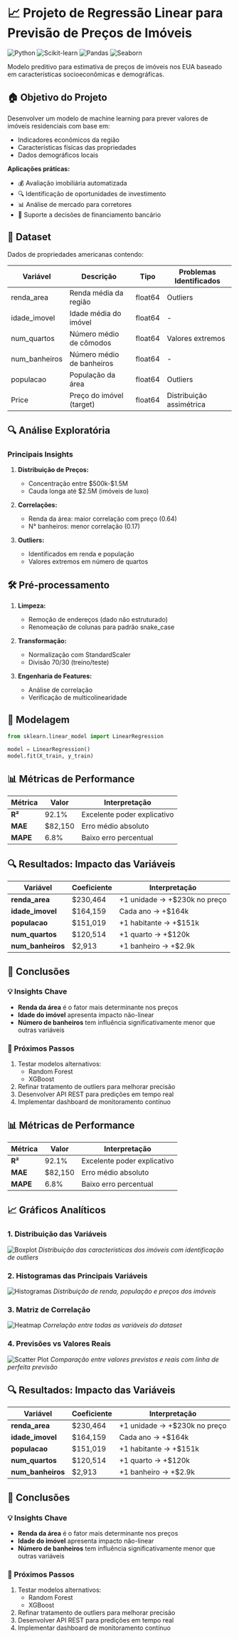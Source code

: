 # 📈 Projeto de Regressão Linear para Previsão de Preços de Imóveis

![Python](https://img.shields.io/badge/Python-3.8%2B-blue)
![Scikit-learn](https://img.shields.io/badge/Scikit--learn-1.0.2-orange)
![Pandas](https://img.shields.io/badge/Pandas-1.4.0-red)
![Seaborn](https://img.shields.io/badge/Seaborn-0.11.2-lightgrey)

Modelo preditivo para estimativa de preços de imóveis nos EUA baseado em características socioeconômicas e demográficas.

## 🏠 Objetivo do Projeto

Desenvolver um modelo de machine learning para prever valores de imóveis residenciais com base em:
- Indicadores econômicos da região
- Características físicas das propriedades
- Dados demográficos locais

**Aplicações práticas:**
- 💰 Avaliação imobiliária automatizada
- 🔍 Identificação de oportunidades de investimento
- 📊 Análise de mercado para corretores
- 🏦 Suporte a decisões de financiamento bancário

## 📁 Dataset

Dados de propriedades americanas contendo:

| Variável | Descrição | Tipo | Problemas Identificados |
|----------|-----------|------|-------------------------|
| renda_area | Renda média da região | float64 | Outliers |
| idade_imovel | Idade média do imóvel | float64 | - |
| num_quartos | Número médio de cômodos | float64 | Valores extremos |
| num_banheiros | Número médio de banheiros | float64 | - |
| populacao | População da área | float64 | Outliers |
| Price | Preço do imóvel (target) | float64 | Distribuição assimétrica |

## 🔍 Análise Exploratória

### Principais Insights

1. **Distribuição de Preços:**
   - Concentração entre \$500k-\$1.5M
   - Cauda longa até \$2.5M (imóveis de luxo)

2. **Correlações:**
   - Renda da área: maior correlação com preço (0.64)
   - N° banheiros: menor correlação (0.17)

3. **Outliers:**
   - Identificados em renda e população
   - Valores extremos em número de quartos

## 🛠️ Pré-processamento

1. **Limpeza:**
   - Remoção de endereços (dado não estruturado)
   - Renomeação de colunas para padrão snake_case

2. **Transformação:**
   - Normalização com StandardScaler
   - Divisão 70/30 (treino/teste)

3. **Engenharia de Features:**
   - Análise de correlação
   - Verificação de multicolinearidade

## 🤖 Modelagem

```python
from sklearn.linear_model import LinearRegression

model = LinearRegression()
model.fit(X_train, y_train)
```
## 📊 Métricas de Performance

| Métrica       | Valor     | Interpretação                     |
|---------------|-----------|-----------------------------------|
| **R²**        | 92.1%     | Excelente poder explicativo       |
| **MAE**       | $82,150   | Erro médio absoluto               |
| **MAPE**      | 6.8%      | Baixo erro percentual             |

## 🔍 Resultados: Impacto das Variáveis

| Variável        | Coeficiente | Interpretação                     |
|-----------------|-------------|-----------------------------------|
| **renda_area**  | $230,464    | +1 unidade → +$230k no preço      |
| **idade_imovel**| $164,159    | Cada ano → +$164k                 |
| **populacao**   | $151,019    | +1 habitante → +$151k             |
| **num_quartos** | $120,514    | +1 quarto → +$120k                |
| **num_banheiros**| $2,913     | +1 banheiro → +$2.9k              |

## 📌 Conclusões

### 💡 Insights Chave
- **Renda da área** é o fator mais determinante nos preços
- **Idade do imóvel** apresenta impacto não-linear
- **Número de banheiros** tem influência significativamente menor que outras variáveis

### 🚀 Próximos Passos
1. Testar modelos alternativos:
   - Random Forest
   - XGBoost
2. Refinar tratamento de outliers para melhorar precisão
3. Desenvolver API REST para predições em tempo real
4. Implementar dashboard de monitoramento contínuo

## 📊 Métricas de Performance

| Métrica       | Valor     | Interpretação                     |
|---------------|-----------|-----------------------------------|
| **R²**        | 92.1%     | Excelente poder explicativo       |
| **MAE**       | $82,150   | Erro médio absoluto               |
| **MAPE**      | 6.8%      | Baixo erro percentual             |

## 📈 Gráficos Analíticos

### 1. Distribuição das Variáveis
![Boxplot](https://i.imgur.com/boxplot_distribuicao.png)
*Distribuição das características dos imóveis com identificação de outliers*

### 2. Histogramas das Principais Variáveis
![Histogramas](https://i.imgur.com/histogramas_renda_populacao_preco.png)
*Distribuição de renda, população e preços dos imóveis*

### 3. Matriz de Correlação
![Heatmap](https://i.imgur.com/heatmap_correlacao.png)
*Correlação entre todas as variáveis do dataset*

### 4. Previsões vs Valores Reais
![Scatter Plot](https://i.imgur.com/scatter_previsoes_reais.png)
*Comparação entre valores previstos e reais com linha de perfeita previsão*

## 🔍 Resultados: Impacto das Variáveis

| Variável        | Coeficiente | Interpretação                     |
|-----------------|-------------|-----------------------------------|
| **renda_area**  | $230,464    | +1 unidade → +$230k no preço      |
| **idade_imovel**| $164,159    | Cada ano → +$164k                 |
| **populacao**   | $151,019    | +1 habitante → +$151k             |
| **num_quartos** | $120,514    | +1 quarto → +$120k                |
| **num_banheiros**| $2,913     | +1 banheiro → +$2.9k              |

## 📌 Conclusões

### 💡 Insights Chave
- **Renda da área** é o fator mais determinante nos preços
- **Idade do imóvel** apresenta impacto não-linear
- **Número de banheiros** tem influência significativamente menor que outras variáveis

### 🚀 Próximos Passos
1. Testar modelos alternativos:
   - Random Forest
   - XGBoost
2. Refinar tratamento de outliers para melhorar precisão
3. Desenvolver API REST para predições em tempo real
4. Implementar dashboard de monitoramento contínuo
